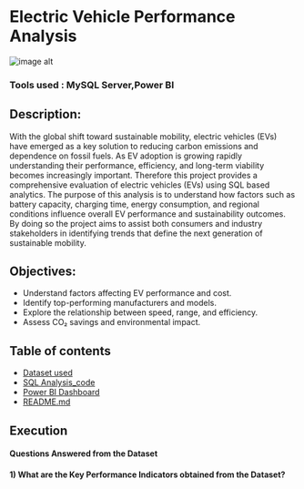 # Electric Vehicle Performance Analysis 

![image alt]()

### Tools used : MySQL Server,Power BI

## Description:
With the global shift toward sustainable mobility, electric vehicles (EVs) have emerged as a key solution to reducing carbon emissions and dependence on fossil fuels. As EV adoption is growing rapidly understanding their performance, efficiency, and long-term viability becomes increasingly important. Therefore this project provides a comprehensive evaluation of electric vehicles (EVs) using SQL based analytics. The purpose of this analysis is to understand how factors such as battery capacity, charging time, energy consumption, and regional conditions influence overall EV performance and sustainability outcomes. By doing so the project aims to assist both consumers and industry stakeholders in identifying trends that define the next generation of sustainable mobility.

## Objectives:
- Understand factors affecting EV performance and cost.
- Identify top-performing manufacturers and models.
- Explore the relationship between speed, range, and efficiency.
- Assess CO₂ savings and environmental impact.

## Table of contents
- [Dataset used](#dataset)
- [SQL Analysis_code](#sql_analysis_code)
- [Power BI Dashboard](#power_bi_dashboard)
- [README.md](#readme.md)
  

## Execution
#### Questions Answered from the Dataset

#### 1) What are the Key Performance Indicators obtained from the Dataset?

